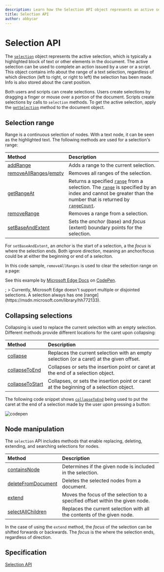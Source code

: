 ```yaml
---
description: Learn how the Selection API object represents an active selection, and how its methods can be used.
title: Selection API
author: abbycar
---
```


# Selection API

The  [`selection`](https://msdn.microsoft.com/library/ff974359) object represents the active selection, which is typically a highlighted block of text or other elements in the document. The active selection can be used to complete an action issued by a user or a script.
This object contains info about the range of a text selection, regardless of which direction (left to right, or right to left) the selection has been made. Info is also stored about the caret position.

Both users and scripts can create selections. Users create selections by dragging a finger or mouse over a portion of the document. Scripts create selections by calls to `selection` methods. To get the active selection, apply the [`getSelection`](https://msdn.microsoft.com/library/ff975169) method to the document object. 

## Selection range

Range is a continuous selection of nodes. With a text node, it can be seen as the highlighted text. The following methods are used for a selection's range:

Method | Description
:------ | :-------
[addRange](https://msdn.microsoft.com/library/ff975172) | Adds a range to the current selection.
[removeAllRanges](https://msdn.microsoft.com/library/ff975178)/[empty](https://msdn.microsoft.com/library/dn903932) | Removes all ranges of the selection.
[getRangeAt](https://msdn.microsoft.com/library/ff975177) | Returns a specified [`range`](https://msdn.microsoft.com/library/hh772133) from a selection. The [`range`](https://msdn.microsoft.com/library/hh772133) is specified by an index and cannot be greater than the number that is returned by [`rangeCount`](https://msdn.microsoft.com/library/ff974693). 
[removeRange](https://msdn.microsoft.com/library/ff975179) | Removes a range from a selection.
[setBaseAndExtent](https://msdn.microsoft.com/library/dn903953) | Sets the *anchor* (base) and *focus* (extent) boundary points for the selection.

For `setBaseAndExtent`, an *anchor* is the start of a selection, a the *focus* is where the selection ends. Both ignore direction, meaning an anchor/focus could be at either the beginning or end of a seleciton.

In this code sample, `removeAllRanges` is used to clear the selection range on a page:

<div class="codepen-wrap"><p data-height="300" data-theme-id="23761" data-slug-hash="WwZQmV" data-default-tab="result" data-user="MicrosoftEdgeDocumentation" data-embed-version="2" data-editable="true" class="codepen">See this example by <a href="https://codepen.io/MicrosoftEdgeDocumentation">Microsoft Edge Docs</a> on <a href="https://codepen.io/MicrosoftEdgeDocumentation/pen/WwZQmV">CodePen</a>.</p></div><script async src="//assets.codepen.io/assets/embed/ei.js"></script>;
> Currently, Microsoft Edge doesn't support multiple or disjointed selections. A selection always has one [range](https://msdn.microsoft.com/library/hh772133). 

## Collapsing selections

Collapsing is used to replace the current selection with an empty selection. Different methods provide different locations for the caret upon collapsing:

Method | Description
:----- | :----------
[collapse](https://msdn.microsoft.com/library/ff975173) | Replaces the current selection with an empty selection (or a caret) at the given offset.
[collapseToEnd](https://msdn.microsoft.com/library/ff975174) | Collapses or sets the insertion point or caret at the end of a selection object.
[collapseToStart](https://msdn.microsoft.com/library/ff975175) | Collapses, or sets the insertion point or caret at the beginning of a selection object.


The following code snippet shows [`collapseToEnd`](https://msdn.microsoft.com/library/ff975174) being used to put the caret at the end of a selection made by the user upon pressing a button:

![codepen](https://codepen.io/MicrosoftEdgeDocumentation/pen/NNaGmQ)

## Node manipulation

The `selection` API includes methods that enable replacing, deleting, extending, and searching selections for nodes. 

Method | Description
:------ | :-------
[containsNode](https://msdn.microsoft.com/library/dn903930) | Determines if the given node is included in the selection.
[deleteFromDocument](https://msdn.microsoft.com/library/ff975176) | Deletes the selected nodes from a document.
[extend](https://msdn.microsoft.com/library/dn903952) | Moves the focus of the selection to a specified offset within the given node.
[selectAllChildren](https://msdn.microsoft.com/library/ff975180) | Replaces the current selection with all the contents of the given node.

In the case of using the `extend` method, the *focus* of the selection can be shifted forwards or backwards. The *focus* is the where the selection ends, regardless of direction.


## Specification
[Selection API](http://rniwa.github.io/selection-api)
